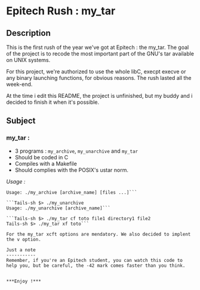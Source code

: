 Epitech Rush : my_tar
=====================
Description
-----------
This is the first rush of the year we've got at Epitech : the my_tar.
The goal of the project is to recode the most important part of the GNU's tar available on UNIX systems.

For this project, we're authorized to use the whole libC, execpt execve or any binary launching functions, for obvious reasons. The rush lasted all the week-end.

At the time i edit this README, the project is unfinished, but my buddy and i decided to finish it when it's possible.

Subject
-------
### my_tar :
* 3 programs : `my_archive`, `my_unarchive` and `my_tar`
* Should be coded in C
* Compiles with a Makefile
* Should complies with the POSIX's ustar norm.

*Usage :*
```Tails-sh $> ./my_archive
Usage: ./my_archive [archive_name] [files ...]```

```Tails-sh $> ./my_unarchive
Usage: ./my_unarchive [archive_name]```

```Tails-sh $> ./my_tar cf toto file1 directory1 file2
Tails-sh $> ./my_tar xf toto```

For the my_tar xcft options are mendatory. We also decided to implent the v option.

Just a note
-----------
Remember, if you're an Epitech student, you can watch this code to help you, but be careful, the -42 mark comes faster than you think.


***Enjoy !***